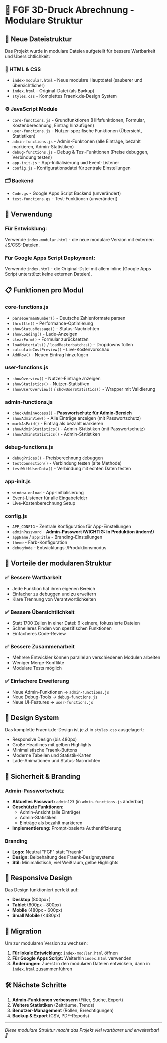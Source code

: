 # 📁 FGF 3D-Druck Abrechnung - Modulare Struktur

## 🎯 **Neue Dateistruktur**

Das Projekt wurde in modulare Dateien aufgeteilt für bessere Wartbarkeit und Übersichtlichkeit:

### **📄 HTML & CSS**
- `index-modular.html` - Neue modulare Hauptdatei (sauberer und übersichtlicher)
- `index.html` - Original-Datei (als Backup)
- `styles.css` - Komplettes Fraenk.de-Design System

### **⚙️ JavaScript Module**
- `core-functions.js` - Grundfunktionen (Hilfsfunktionen, Formular, Kostenberechnung, Eintrag hinzufügen)
- `user-functions.js` - Nutzer-spezifische Funktionen (Übersicht, Statistiken)
- `admin-functions.js` - Admin-Funktionen (alle Einträge, bezahlt markieren, Admin-Statistiken)
- `debug-functions.js` - Debug & Test-Funktionen (Preise debuggen, Verbindung testen)
- `app-init.js` - App-Initialisierung und Event-Listener
- `config.js` - Konfigurationsdatei für zentrale Einstellungen

### **🗂️ Backend**
- `Code.gs` - Google Apps Script Backend (unverändert)
- `test-functions.gs` - Test-Funktionen (unverändert)

## 🚀 **Verwendung**

### **Für Entwicklung:**
Verwende `index-modular.html` - die neue modulare Version mit externen JS/CSS-Dateien.

### **Für Google Apps Script Deployment:**
Verwende `index.html` - die Original-Datei mit allem inline (Google Apps Script unterstützt keine externen Dateien).

## 📋 **Funktionen pro Modul**

### **core-functions.js**
- `parseGermanNumber()` - Deutsche Zahlenformate parsen
- `throttle()` - Performance-Optimierung
- `showStatusMessage()` - Status-Nachrichten
- `showLoading()` - Lade-Anzeigen
- `clearForm()` - Formular zurücksetzen
- `loadMaterials()` / `loadMasterbatches()` - Dropdowns füllen
- `calculateCostPreview()` - Live-Kostenvorschau
- `AddRow()` - Neuen Eintrag hinzufügen

### **user-functions.js**
- `showOverview()` - Nutzer-Einträge anzeigen
- `showStatistics()` - Nutzer-Statistiken
- `showUserOverview()` / `showUserStatistics()` - Wrapper mit Validierung

### **admin-functions.js**
- `checkAdminAccess()` - **Passwortschutz für Admin-Bereich**
- `showAdminView()` - Alle Einträge anzeigen (mit Passwortschutz)
- `markAsPaid()` - Eintrag als bezahlt markieren
- `showAdminStatistics()` - Admin-Statistiken (mit Passwortschutz)
- `showAdminStatistics()` - Admin-Statistiken

### **debug-functions.js**
- `debugPrices()` - Preisberechnung debuggen
- `testConnection()` - Verbindung testen (alte Methode)
- `testWithUserData()` - Verbindung mit echten Daten testen

### **app-init.js**
- `window.onload` - App-Initialisierung
- Event-Listener für alle Eingabefelder
- Live-Kostenberechnung Setup

### **config.js**
- `APP_CONFIG` - Zentrale Konfiguration für App-Einstellungen
- `adminPassword` - **Admin-Passwort (WICHTIG: In Produktion ändern!)**
- `appName` / `appTitle` - Branding-Einstellungen
- `theme` - Farb-Konfiguration
- `debugMode` - Entwicklungs-/Produktionsmodus

## 🔧 **Vorteile der modularen Struktur**

### **✅ Bessere Wartbarkeit**
- Jede Funktion hat ihren eigenen Bereich
- Einfacher zu debuggen und zu erweitern
- Klare Trennung von Verantwortlichkeiten

### **✅ Bessere Übersichtlichkeit**
- Statt 1700 Zeilen in einer Datei: 6 kleinere, fokussierte Dateien
- Schnelleres Finden von spezifischen Funktionen
- Einfacheres Code-Review

### **✅ Bessere Zusammenarbeit**
- Mehrere Entwickler können parallel an verschiedenen Modulen arbeiten
- Weniger Merge-Konflikte
- Modulare Tests möglich

### **✅ Einfachere Erweiterung**
- Neue Admin-Funktionen → `admin-functions.js`
- Neue Debug-Tools → `debug-functions.js`
- Neue UI-Features → `user-functions.js`

## 🎨 **Design System**

Das komplette Fraenk.de-Design ist jetzt in `styles.css` ausgelagert:
- Responsive Design (bis 480px)
- Große Headlines mit gelben Highlights
- Minimalistische Fraenk-Buttons
- Moderne Tabellen und Statistik-Karten
- Lade-Animationen und Status-Nachrichten

## 🔐 **Sicherheit & Branding**

### **Admin-Passwortschutz**
- **Aktuelles Passwort:** `admin123` (in `admin-functions.js` änderbar)
- **Geschützte Funktionen:** 
  - Admin-Ansicht (alle Einträge)
  - Admin-Statistiken
  - Einträge als bezahlt markieren
- **Implementierung:** Prompt-basierte Authentifizierung

### **Branding**
- **Logo:** Neutral "FGF" statt "fraenk"
- **Design:** Beibehaltung des Fraenk-Designsystems
- **Stil:** Minimalistisch, viel Weißraum, gelbe Highlights

## 📱 **Responsive Design**

Das Design funktioniert perfekt auf:
- **Desktop** (800px+)
- **Tablet** (600px - 800px)
- **Mobile** (480px - 600px)
- **Small Mobile** (<480px)

## 🔄 **Migration**

Um zur modularen Version zu wechseln:

1. **Für lokale Entwicklung:** `index-modular.html` öffnen
2. **Für Google Apps Script:** Weiterhin `index.html` verwenden
3. **Änderungen:** Zuerst in den modularen Dateien entwickeln, dann in `index.html` zusammenführen

## 🛠️ **Nächste Schritte**

1. **Admin-Funktionen verbessern** (Filter, Suche, Export)
2. **Weitere Statistiken** (Zeiträume, Trends)
3. **Benutzer-Management** (Rollen, Berechtigungen)
4. **Backup & Export** (CSV, PDF-Reports)

---

*Diese modulare Struktur macht das Projekt viel wartbarer und erweiterbar! 🚀*
